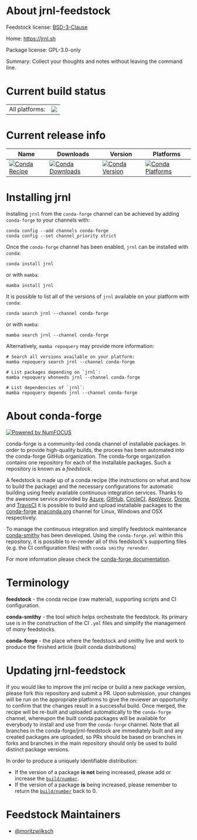 About jrnl-feedstock
====================

Feedstock license: [BSD-3-Clause](https://github.com/conda-forge/jrnl-feedstock/blob/main/LICENSE.txt)

Home: https://jrnl.sh

Package license: GPL-3.0-only

Summary: Collect your thoughts and notes without leaving the command line.

Current build status
====================


<table><tr><td>All platforms:</td>
    <td>
      <a href="https://dev.azure.com/conda-forge/feedstock-builds/_build/latest?definitionId=23316&branchName=main">
        <img src="https://dev.azure.com/conda-forge/feedstock-builds/_apis/build/status/jrnl-feedstock?branchName=main">
      </a>
    </td>
  </tr>
</table>

Current release info
====================

| Name | Downloads | Version | Platforms |
| --- | --- | --- | --- |
| [![Conda Recipe](https://img.shields.io/badge/recipe-jrnl-green.svg)](https://anaconda.org/conda-forge/jrnl) | [![Conda Downloads](https://img.shields.io/conda/dn/conda-forge/jrnl.svg)](https://anaconda.org/conda-forge/jrnl) | [![Conda Version](https://img.shields.io/conda/vn/conda-forge/jrnl.svg)](https://anaconda.org/conda-forge/jrnl) | [![Conda Platforms](https://img.shields.io/conda/pn/conda-forge/jrnl.svg)](https://anaconda.org/conda-forge/jrnl) |

Installing jrnl
===============

Installing `jrnl` from the `conda-forge` channel can be achieved by adding `conda-forge` to your channels with:

```
conda config --add channels conda-forge
conda config --set channel_priority strict
```

Once the `conda-forge` channel has been enabled, `jrnl` can be installed with `conda`:

```
conda install jrnl
```

or with `mamba`:

```
mamba install jrnl
```

It is possible to list all of the versions of `jrnl` available on your platform with `conda`:

```
conda search jrnl --channel conda-forge
```

or with `mamba`:

```
mamba search jrnl --channel conda-forge
```

Alternatively, `mamba repoquery` may provide more information:

```
# Search all versions available on your platform:
mamba repoquery search jrnl --channel conda-forge

# List packages depending on `jrnl`:
mamba repoquery whoneeds jrnl --channel conda-forge

# List dependencies of `jrnl`:
mamba repoquery depends jrnl --channel conda-forge
```


About conda-forge
=================

[![Powered by
NumFOCUS](https://img.shields.io/badge/powered%20by-NumFOCUS-orange.svg?style=flat&colorA=E1523D&colorB=007D8A)](https://numfocus.org)

conda-forge is a community-led conda channel of installable packages.
In order to provide high-quality builds, the process has been automated into the
conda-forge GitHub organization. The conda-forge organization contains one repository
for each of the installable packages. Such a repository is known as a *feedstock*.

A feedstock is made up of a conda recipe (the instructions on what and how to build
the package) and the necessary configurations for automatic building using freely
available continuous integration services. Thanks to the awesome service provided by
[Azure](https://azure.microsoft.com/en-us/services/devops/), [GitHub](https://github.com/),
[CircleCI](https://circleci.com/), [AppVeyor](https://www.appveyor.com/),
[Drone](https://cloud.drone.io/welcome), and [TravisCI](https://travis-ci.com/)
it is possible to build and upload installable packages to the
[conda-forge](https://anaconda.org/conda-forge) [anaconda.org](https://anaconda.org/)
channel for Linux, Windows and OSX respectively.

To manage the continuous integration and simplify feedstock maintenance
[conda-smithy](https://github.com/conda-forge/conda-smithy) has been developed.
Using the ``conda-forge.yml`` within this repository, it is possible to re-render all of
this feedstock's supporting files (e.g. the CI configuration files) with ``conda smithy rerender``.

For more information please check the [conda-forge documentation](https://conda-forge.org/docs/).

Terminology
===========

**feedstock** - the conda recipe (raw material), supporting scripts and CI configuration.

**conda-smithy** - the tool which helps orchestrate the feedstock.
                   Its primary use is in the construction of the CI ``.yml`` files
                   and simplify the management of *many* feedstocks.

**conda-forge** - the place where the feedstock and smithy live and work to
                  produce the finished article (built conda distributions)


Updating jrnl-feedstock
=======================

If you would like to improve the jrnl recipe or build a new
package version, please fork this repository and submit a PR. Upon submission,
your changes will be run on the appropriate platforms to give the reviewer an
opportunity to confirm that the changes result in a successful build. Once
merged, the recipe will be re-built and uploaded automatically to the
`conda-forge` channel, whereupon the built conda packages will be available for
everybody to install and use from the `conda-forge` channel.
Note that all branches in the conda-forge/jrnl-feedstock are
immediately built and any created packages are uploaded, so PRs should be based
on branches in forks and branches in the main repository should only be used to
build distinct package versions.

In order to produce a uniquely identifiable distribution:
 * If the version of a package **is not** being increased, please add or increase
   the [``build/number``](https://docs.conda.io/projects/conda-build/en/latest/resources/define-metadata.html#build-number-and-string).
 * If the version of a package **is** being increased, please remember to return
   the [``build/number``](https://docs.conda.io/projects/conda-build/en/latest/resources/define-metadata.html#build-number-and-string)
   back to 0.

Feedstock Maintainers
=====================

* [@moritzwilksch](https://github.com/moritzwilksch/)

